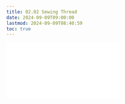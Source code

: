 ```yaml
---
title: 02.02 Sewing Thread
date: 2024-09-09T09:00:00
lastmod: 2024-09-09T08:40:59
toc: true
---
```


![Link to included file content](../../../../sewing/sewing-thread.md)
